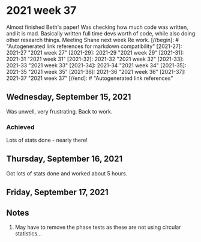 # 2021 week 37

Almost finished Beth's paper! Was checking how much code was written, and it is mad.
Basically written full time devs worth of code, while also doing other research things.
Meeting Shane next week Re work.
[//begin]: # "Autogenerated link references for markdown compatibility"
[2021-27]: 2021-27 "2021 week 27"
[2021-29]: 2021-29 "2021 week 29"
[2021-31]: 2021-31 "2021 week 31"
[2021-32]: 2021-32 "2021 week 32"
[2021-33]: 2021-33 "2021 week 33"
[2021-34]: 2021-34 "2021 week 34"
[2021-35]: 2021-35 "2021 week 35"
[2021-36]: 2021-36 "2021 week 36"
[2021-37]: 2021-37 "2021 week 37"
[//end]: # "Autogenerated link references"

## Wednesday, September 15, 2021

Was unwell, very frustrating. Back to work.

### Achieved

Lots of stats done - nearly there!

## Thursday, September 16, 2021

Got lots of stats done and worked about 5 hours.

## Friday, September 17, 2021

## Notes

1. May have to remove the phase tests as these are not using circular statistics...
